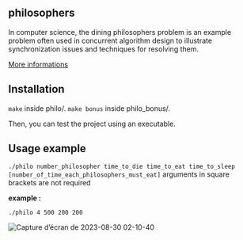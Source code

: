 ## philosophers

In computer science, the dining philosophers problem is an example problem often used in concurrent algorithm design to illustrate synchronization issues and techniques for resolving them.

[More informations](https://en.wikipedia.org/wiki/Dining_philosophers_problem)

## Installation

`make` inside philo/.
`make bonus` inside philo_bonus/.

Then, you can test the project using an executable.

## Usage example

`./philo number_philosopher time_to_die time_to_eat time_to_sleep [number_of_time_each_philosophers_must_eat]`
arguments in square brackets are not required

__example :__

`./philo 4 500 200 200`

![Capture d’écran de 2023-08-30 02-10-40](https://github.com/bperraud/philosophers/assets/93911934/bcbdff20-8e6f-47a9-8754-c58eccb0b465)
